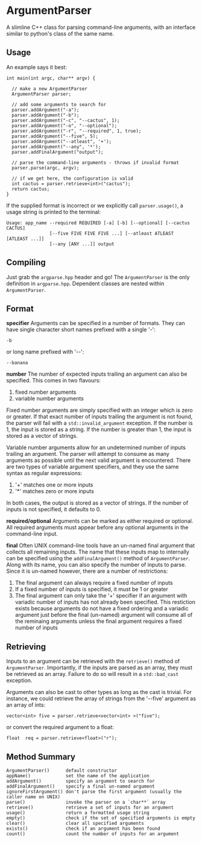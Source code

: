 ArgumentParser
==============
A slimline C++ class for parsing command-line arguments, with an interface similar to python's class of the same name.

Usage
-----
An example says it best:
  
    int main(int argc, char** argv) {

      // make a new ArgumentParser
      ArgumentParser parser;

      // add some arguments to search for
      parser.addArgument("-a");
      parser.addArgument("-b");
      parser.addArgument("-c", "--cactus", 1);
      parser.addArgument("-o", "--optional");
      parser.addArgument("-r", "--required", 1, true);
      parser.addArgument("--five", 5);
      parser.addArgument("--atleast", '+');
      parser.addArgument("--any", '*');
      parser.addFinalArgument("output");

      // parse the command-line arguments - throws if invalid format
      parser.parse(argc, argv);

      // if we get here, the configuration is valid
      int cactus = parser.retrieve<int>("cactus");
      return cactus;
    }

If the supplied format is incorrect or we explicitly call `parser.usage()`, a usage string is printed to the terminal:

    Usage: app_name --required REQUIRED [-a] [-b] [--optional] [--cactus CACTUS] 
                    [--five FIVE FIVE FIVE ...] [--atleast ATLEAST [ATLEAST ...]]
                    [--any [ANY ...]] output

Compiling
---------
Just grab the `argparse.hpp` header and go! The `ArgumentParser` is the only definition in `argparse.hpp`. Dependent classes are nested within `ArgumentParser`.

Format
------
**specifier**
Arguments can be specified in a number of formats. They can have single character short names prefixed with a single '-':

    -b

or long name prefixed with '--':

    --banana

**number**
The number of expected inputs trailing an argument can also be specified. This comes in two flavours:


1. fixed number arguments
2. variable number arguments

Fixed number arguments are simply specified with an integer which is zero or greater. If that exact number of inputs trailing the argument is not found, the parser will fail with a `std::invalid_argument` exception. If the number is 1, the input is stored as a string. If the number is greater than 1, the input is stored as a vector of strings.


Variable number arguments allow for an undetermined number of inputs trailing an argument. The parser will attempt to consume as many arguments as possible until the next valid argument is encountered. There are two types of variable argument specifiers, and they use the same syntax as regular expressions:

1. '+' matches one or more inputs
2. '*' matches zero or more inputs

In both cases, the output is stored as a vector of strings. If the number of inputs is not specified, it defaults to 0.

**required/optional**
Arguments can be marked as either required or optional. All required arguments must appear before any optional arguments in the command-line input.

**final**
Often UNIX command-line tools have an un-named final argument that collects all remaining inputs. The name that these inputs map to internally can be specified using the `addFinalArgument()` method of `ArgumentParser`. Along with its name, you can also specify the number of inputs to parse. Since it is un-named however, there are a number of restrictions:

1. The final argument can always require a fixed number of inputs
2. If a fixed number of inputs is specified, it must be 1 or greater
3. The final argument can only take the '+' specifier if an argument with variadic number of inputs has not already been specified. This restiction exists because arguments do not have a fixed ordering and a variadic argument just before the final (un-named) argument will consume all of the reminaing arguments unless the final argument requires a fixed number of inputs

Retrieving
----------
Inputs to an argument can be retrieved with the `retrieve()` method of `ArgumentParser`. Importantly, if the inputs are parsed as an array, they must be retrieved as an array. Failure to do so will result in a `std::bad_cast` exception. 

Arguments can also be cast to other types as long as the cast is trivial. For instance, we could retrieve the array of strings from the '--five' argument as an array of ints:

    vector<int> five = parser.retrieve<vector<int> >("five");

or convert the required argument to a float:

    float  req = parser.retrieve<float>("r");

Method Summary
--------------

    ArgumentParser()      default constructor
    appName()             set the name of the application
    addArgument()         specify an argument to search for
    addFinalArgument()    specify a final un-named argument
    ignoreFirstArgument() don't parse the first argument (usually the caller name on UNIX)
    parse()               invoke the parser on a `char**` array
    retrieve()            retrieve a set of inputs for an argument
    usage()               return a formatted usage string
    empty()               check if the set of specified arguments is empty
    clear()               clear all specified arguments
    exists()              check if an argument has been found
    count()               count the number of inputs for an argument

